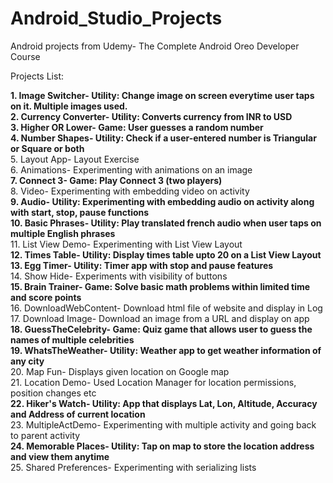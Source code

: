 # Android_Studio_Projects
Android projects from Udemy- The Complete Android Oreo Developer Course  

Projects List:  

**1. Image Switcher-      Utility: Change image on screen everytime user taps on it. Multiple images used.**  
**2. Currency Converter-  Utility: Converts currency from INR to USD**  
**3. Higher OR Lower-     Game: User guesses a random number**  
**4. Number Shapes-       Utility: Check if a user-entered number is Triangular or Square or both**  
5. Layout App-          Layout Exercise  
6. Animations-          Experimenting with animations on an image  
**7. Connect 3-           Game: Play Connect 3 (two players)**  
8. Video-               Experimenting with embedding video on activity  
**9. Audio-               Utility: Experimenting with embedding audio on activity along with start, stop, pause functions**  
**10. Basic Phrases-      Utility: Play translated french audio when user taps on multiple English phrases**  
11. List View Demo-     Experimenting with List View Layout  
**12. Times Table-        Utility: Display times table upto 20 on a List View Layout**  
**13. Egg Timer-          Utility: Timer app with stop and pause features**  
14. Show Hide-          Experiments with visibility of buttons  
**15. Brain Trainer-      Game: Solve basic math problems within limited time and score points**  
16. DownloadWebContent- Download html file of website and display in Log  
17. Download Image-     Download an image from a URL and display on app  
**18. GuessTheCelebrity-  Game: Quiz game that allows user to guess the names of multiple celebrities**  
**19. WhatsTheWeather-    Utility: Weather app to get weather information of any city**  
20. Map Fun-            Displays given location on Google map  
21. Location Demo-      Used Location Manager for location permissions, position changes etc  
**22. Hiker's Watch-      Utility: App that displays Lat, Lon, Altitude, Accuracy and Address of current location**  
23. MultipleActDemo-    Experimenting with multiple activity and going back to parent activity  
**24. Memorable Places-   Utility: Tap on map to store the location address and view them anytime**  
25. Shared Preferences- Experimenting with serializing lists  
